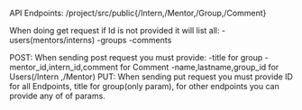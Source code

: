 API Endpoints:
/project/src/public{/Intern,/Mentor,/Group,/Comment}

When doing get request if Id is not provided it will list all:
-users(mentors/interns)
-groups
-comments

POST:
When sending post request you must provide:
-title for group
-mentor_id,intern_id,comment for Comment
-name,lastname,group_id for Users(/Intern ,/Mentor)
PUT:
When sending put request you must provide ID for all Endpoints, title for group(only param), for other endpoints you can provide any of of params.
